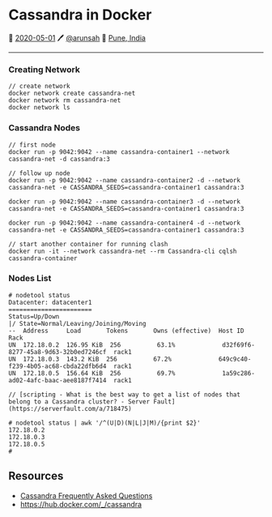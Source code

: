 # Cassandra in Docker
📅 [2020-05-01](https://arunsah.github.io/meta/changelog#2020-05-01) 🖊️ [@arunsah](https://github.com/arunsah) 🧭 [Pune, India](https://en.wikipedia.org/wiki/Hinjawadi)

---
### Creating Network

```
// create network
docker network create cassandra-net
docker network rm cassandra-net
docker network ls
```

### Cassandra Nodes
```
// first node
docker run -p 9042:9042 --name cassandra-container1 --network cassandra-net -d cassandra:3

// follow up node
docker run -p 9042:9042 --name cassandra-container2 -d --network cassandra-net -e CASSANDRA_SEEDS=cassandra-container1 cassandra:3

docker run -p 9042:9042 --name cassandra-container3 -d --network cassandra-net -e CASSANDRA_SEEDS=cassandra-container1 cassandra:3

docker run -p 9042:9042 --name cassandra-container4 -d --network cassandra-net -e CASSANDRA_SEEDS=cassandra-container1 cassandra:3

// start another container for running clash
docker run -it --network cassandra-net --rm Cassandra-cli cqlsh cassandra-container
```


### Nodes List

```
# nodetool status
Datacenter: datacenter1
=======================
Status=Up/Down
|/ State=Normal/Leaving/Joining/Moving
--  Address     Load       Tokens       Owns (effective)  Host ID                               Rack
UN  172.18.0.2  126.95 KiB  256          63.1%             d32f69f6-8277-45a8-9d63-32b0ed7246cf  rack1
UN  172.18.0.3  143.2 KiB  256          67.2%             649c9c40-f239-4b05-ac68-cbda22dfb6d4  rack1
UN  172.18.0.5  156.64 KiB  256          69.7%             1a59c286-ad02-4afc-baac-aee8187f7414  rack1

// [scripting - What is the best way to get a list of nodes that belong to a Cassandra cluster? - Server Fault](https://serverfault.com/a/718475)

# nodetool status | awk '/^(U|D)(N|L|J|M)/{print $2}'
172.18.0.2
172.18.0.3
172.18.0.5
# 
```


## Resources
- [Cassandra Frequently Asked Questions](https://cassandra.apache.org/doc/latest/faq/index.html)
- https://hub.docker.com/_/cassandra
